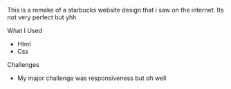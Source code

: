 This is a remake of a starbucks website design that i saw on the internet. Its not very perfect but yhh

What I Used
- Html
- Css

Challenges
- My major challenge was responsiveness but oh well